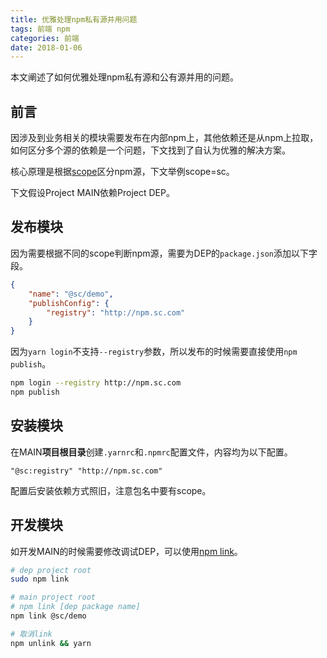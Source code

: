 ```yaml
---
title: 优雅处理npm私有源并用问题
tags: 前端 npm
categories: 前端
date: 2018-01-06
---
```


本文阐述了如何优雅处理npm私有源和公有源并用的问题。

<!-- more -->

## 前言

因涉及到业务相关的模块需要发布在内部npm上，其他依赖还是从npm上拉取，如何区分多个源的依赖是一个问题，下文找到了自认为优雅的解决方案。

核心原理是根据[scope](https://docs.npmjs.com/misc/scope)区分npm源，下文举例scope=sc。

下文假设Project MAIN依赖Project DEP。


## 发布模块

因为需要根据不同的scope判断npm源，需要为DEP的`package.json`添加以下字段。

```json
{
    "name": "@sc/demo",
    "publishConfig": {
        "registry": "http://npm.sc.com"
    }
}
```

因为`yarn login`不支持`--registry`参数，所以发布的时候需要直接使用`npm publish`。

```bash
npm login --registry http://npm.sc.com
npm publish
```

## 安装模块

在MAIN**项目根目录**创建`.yarnrc`和`.npmrc`配置文件，内容均为以下配置。

```
"@sc:registry" "http://npm.sc.com"
```

配置后安装依赖方式照旧，注意包名中要有scope。

## 开发模块

如开发MAIN的时候需要修改调试DEP，可以使用[npm link](https://docs.npmjs.com/cli/link)。

```bash
# dep project root
sudo npm link

# main project root
# npm link [dep package name]
npm link @sc/demo

# 取消link
npm unlink && yarn
```